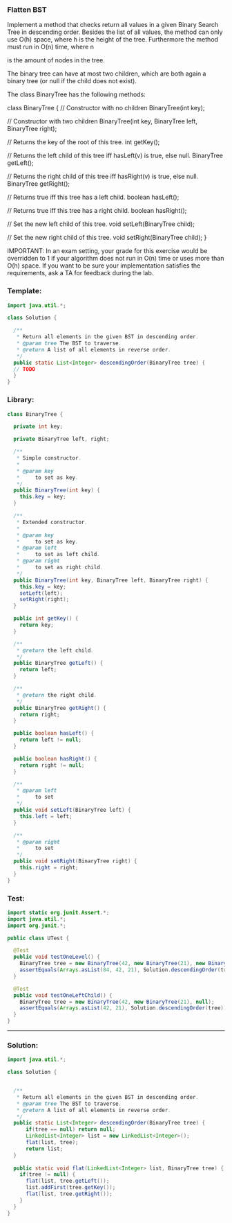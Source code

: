 ### Flatten BST
Implement a method that checks return all values in a given Binary Search Tree in descending order. Besides the list of all values, the method can only use O(h) space, where h is the height of the tree. Furthermore the method must run in O(n) time, where n

is the amount of nodes in the tree.

The binary tree can have at most two children, which are both again a binary tree (or null if the child does not exist).

The class BinaryTree has the following methods:

class BinaryTree {
  // Constructor with no children
  BinaryTree(int key);

  // Constructor with two children
  BinaryTree(int key, BinaryTree left, BinaryTree right);

  // Returns the key of the root of this tree.
  int getKey();

  // Returns the left child of this tree iff hasLeft(v) is true, else null.
  BinaryTree getLeft();

  // Returns the right child of this tree iff hasRight(v) is true, else null.
  BinaryTree getRight();

  // Returns true iff this tree has a left child.
  boolean hasLeft();

  // Returns true iff this tree has a right child.
  boolean hasRight();

  // Set the new left child of this tree.
  void setLeft(BinaryTree child);

  // Set the new right child of this tree.
  void setRight(BinaryTree child);
}

IMPORTANT: In an exam setting, your grade for this exercise would be overridden to 1 if your algorithm does not run in O(n)
time or uses more than O(h) space.
If you want to be sure your implementation satisfies the requirements, ask a TA for feedback during the lab.

### Template:
```java
import java.util.*;

class Solution {

  /**
   * Return all elements in the given BST in descending order.
   * @param tree The BST to traverse.
   * @return A list of all elements in reverse order.
   */
  public static List<Integer> descendingOrder(BinaryTree tree) {
  // TODO
  }
}

```

### Library:
```java
class BinaryTree {

  private int key;

  private BinaryTree left, right;

  /**
   * Simple constructor.
   *
   * @param key
   *     to set as key.
   */
  public BinaryTree(int key) {
    this.key = key;
  }

  /**
   * Extended constructor.
   *
   * @param key
   *     to set as key.
   * @param left
   *     to set as left child.
   * @param right
   *     to set as right child.
   */
  public BinaryTree(int key, BinaryTree left, BinaryTree right) {
    this.key = key;
    setLeft(left);
    setRight(right);
  }

  public int getKey() {
    return key;
  }

  /**
   * @return the left child.
   */
  public BinaryTree getLeft() {
    return left;
  }

  /**
   * @return the right child.
   */
  public BinaryTree getRight() {
    return right;
  }

  public boolean hasLeft() {
    return left != null;
  }

  public boolean hasRight() {
    return right != null;
  }

  /**
   * @param left
   *     to set
   */
  public void setLeft(BinaryTree left) {
    this.left = left;
  }

  /**
   * @param right
   *     to set
   */
  public void setRight(BinaryTree right) {
    this.right = right;
  }
}
```

### Test:
```java
import static org.junit.Assert.*;
import java.util.*;
import org.junit.*;

public class UTest {

  @Test
  public void testOneLevel() {
    BinaryTree tree = new BinaryTree(42, new BinaryTree(21), new BinaryTree(84));
    assertEquals(Arrays.asList(84, 42, 21), Solution.descendingOrder(tree));
  }

  @Test
  public void testOneLeftChild() {
    BinaryTree tree = new BinaryTree(42, new BinaryTree(21), null);
    assertEquals(Arrays.asList(42, 21), Solution.descendingOrder(tree));
  }
}

```

_______________________________________________________________________________________________________________________
### Solution:
```java
import java.util.*;

class Solution {


  /**
   * Return all elements in the given BST in descending order.
   * @param tree The BST to traverse.
   * @return A list of all elements in reverse order.
   */
  public static List<Integer> descendingOrder(BinaryTree tree) {
      if(tree == null) return null;
      LinkedList<Integer> list = new LinkedList<Integer>();
      flat(list, tree);
      return list;
  }
  
  public static void flat(LinkedList<Integer> list, BinaryTree tree) {
    if(tree != null) {
      flat(list, tree.getLeft());
      list.addFirst(tree.getKey());
      flat(list, tree.getRight());
    }
  }
}
```


